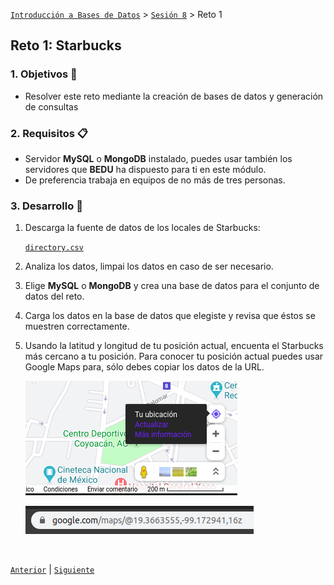 [`Introducción a Bases de Datos`](../../Readme.md) > [`Sesión 8`](../Readme.md) > Reto 1

## Reto 1: Starbucks

### 1. Objetivos :dart:
- Resolver este reto mediante la creación de bases de datos y generación de consultas


### 2. Requisitos :clipboard:
- Servidor __MySQL__ o __MongoDB__ instalado, puedes usar también los servidores que __BEDU__ ha dispuesto para ti en este módulo.
- De preferencia trabaja en equipos de no más de tres personas.

### 3. Desarrollo :rocket:

1. Descarga la fuente de datos de los locales de Starbucks:

   <a href="datos/directory.csv" target="_blank">`directory.csv`</a>

1. Analiza los datos, limpai los datos en caso de ser necesario.

1. Elige __MySQL__ o __MongoDB__ y crea una base de datos para el conjunto de datos del reto.

1. Carga los datos en la base de datos que elegiste y revisa que éstos se muestren correctamente.

1. Usando la latitud y longitud de tu posición actual, encuenta el Starbucks más cercano a tu posición. Para conocer tu posición actual puedes usar Google Maps para, sólo debes copiar los datos de la URL.

   ![imagen](imagenes/imagen1.png)

   ![imagen](imagenes/imagen2.png)

<br/>

[`Anterior`](../Readme.md#starbucks) | [`Siguiente`](../Readme.md#pandemia-a-h1n1)   
